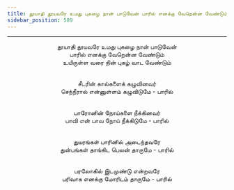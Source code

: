 ```yaml
---
title: தூயாதி தூயவரே உமது புகழை நான் பாடுவேன் பாரில் எனக்கு வேறென்ன வேண்டும்
sidebar_position: 509
---
```


---
<center>
தூயாதி தூயவரே உமது புகழை நான் பாடுவேன்<br/>
பாரில் எனக்கு வேறென்ன வேண்டும்<br/>
உயிருள்ள வரை நின் புகழ் வாட வேண்டும்<br/><br/>

சீடரின் கால்களைக் கழுவினவர்<br/>
செந்நீரால் என்னுள்ளம் கழுவிடுமே                - பாரில்<br/><br/>

பாரோனின் நோய்களை நீக்கினவர்<br/>
பாவி என் பாவ நோய் நீக்கிடுமே                    - பாரில்<br/><br/>

துயரங்கள் பாரினில் அடைந்தவரே<br/>
துன்பங்கள் தாங்கிட பெலன் தாருமே            - பாரில்<br/><br/>

பரலோகில் இடமுண்டு என்றவரே<br/>
பரிவாக எனக்கு மோரிடம் தாருமே                - பாரில்
</center>